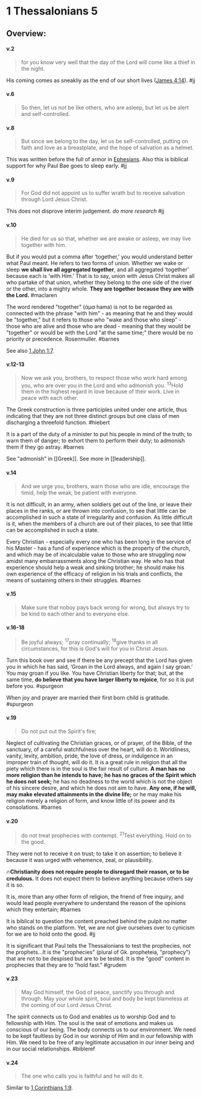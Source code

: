 # 1 Thessalonians 5

## Overview:



#### v.2
>for you know very well that the day of the Lord will come like a thief in the night.

His coming comes as sneakliy as the end of our short lives ([James 4:14](James4#v.14)).
#jj 

#### v.6
>So then, let us not be like others, who are asleep, but let us be alert and self-controlled.

#### v.8
>But since we belong to the day, let us be self-controlled, putting on faith and love as a breastplate, and the hope of salvation as a helmet.

This was written before the full of armor in [Ephesians](Ephesians6). Also this is biblical support for why Paul Bae goes to sleep early.
#jj 

#### v.9
>For God did not appoint us to suffer wrath but to receive salvation through Lord Jesus Christ.

This does not disprove interim judgement. *do more research*
#jj 

#### v.10
>He died for us so that, whether we are awake or asleep, we may live together with him.

But if you would put a comma after ‘together,’ you would understand better what Paul meant. He refers to two forms of union. Whether we wake or sleep **we shall live all aggregated together**, and all aggregated ‘together’ because each is ‘with Him.’ That is to say, union with Jesus Christ makes all who partake of that union, whether they belong to the one side of the river or the other, into a mighty whole. **They are together because they are with the Lord.**
#maclaren 

The word rendered "together" (ἁμα hama) is not to be regarded as connected with the phrase "with him" - as meaning that he and they would be "together," but it refers to those who "wake and those who sleep" - those who are alive and those who are dead - meaning that they would be "together" or would be with the Lord "at the same time;" there would be no priority or precedence. Rosenmuller.
#barnes 

See also [1 John 1:7](1John1#v.7).

#### v.12-13
>Now we ask you, brothers, to respect those who work hard among you, who are over you in the Lord and who admonish you. <sup>13</sup>Hold them in the highest regard in love because of their work. Live in peace with each other.

The Greek construction is three participles united under one article, thus indicating that they are not three distinct groups but one class of men discharging a threefold function.
#hiebert 

It is a part of the duty of a minister to put his people in mind of the truth; to warn them of danger; to exhort them to perform their duty; to admonish them if they go astray.
#barnes 

See "admonish" in [[Greek]].
See more in [[leadership]].

#### v.14
>And we urge you, brothers, warn those who are idle, encourage the timid, help the weak, be patient with everyone.

It is not difficult, in an army, when soldiers get out of the line, or leave their places in the ranks, or are thrown into confusion, to see that little can be accomplished in such a state of irregularity and confusion. As little difficult is it, when the members of a church are out of their places, to see that little can be accomplished in such a state.

Every Christian - especially every one who has been long in the service of his Master - has a fund of experience which is the property of the church, and which may be of incalculable value to those who are struggling now amidst many embarrassments along the Christian way. He who has that experience should help a weak and sinking brother; he should make his own experience of the efficacy of religion in his trials and conflicts, the means of sustaining others in their struggles.
#barnes 

#### v.15
>Make sure that noboy pays back wrong for wrong, but always try to be kind to each other and to everyone else.


#### v.16-18
>Be joyful always; <sup>17</sup>pray continually; <sup>18</sup>give thanks in all circumstances, for this is God's will for you in Christ Jesus.

Turn this book over and see if there be any precept that the Lord has given you in which he has said, ‘Groan in the Lord always, and again I say groan.’ You may groan if you like. You have Christian liberty for that; but, at the same time, **do believe that you have larger liberty to rejoice**, for so it is put before you.
#spurgeon 

When joy and prayer are married their first born child is gratitude.
#spurgeon 

#### v.19
>Do not put out the Spirit's fire;

Neglect of cultivating the Christian graces, or of prayer, of the Bible, of the sanctuary, of a careful watchfulness over the heart, will do it. Worldliness, vanity, levity, ambition, pride, the love of dress, or indulgence in an improper train of thought, will do it. It is a great rule in religion that all the piety which there is in the soul is the fair result of culture. **A man has no more religion than he intends to have; he has no graces of the Spirit which he does not seek;** he has no deadness to the world which is not the object of his sincere desire, and which he does not aim to have. **Any one, if he will, may make elevated attainments in the divine life;** or he may make his religion merely a religion of form, and know little of its power and its consolations.
#barnes 

#### v.20
>do not treat prophecies with contempt. <sup>21</sup>Test everything. Hold on to the good.

They were not to receive it on trust; to take it on assertion; to believe it because it was urged with vehemence, zeal, or plausibility.

🔥**Christianity does not require people to disregard their reason, or to be credulous.** It does not expect them to believe anything because others say it is so.

It is, more than any other form of religion, the friend of free inquiry, and would lead people everywhere to understand the reason of the opinions which they entertain;
#barnes 

It is biblical to question the content preached behind the pulpit no matter who stands on the platform. Yet, we are not give ourselves over to cynicism for we are to hold onto the good.
#jj 

It is significant that Paul tells the Thessalonians to test the prophecies, not the prophets...It is the "prophecies" (plural of Gk. propheteia, "prophecy") that are not to be despised but are to be tested. It is the "good" content in prophecies that they are to "hold fast."
#grudem


#### v.23
>May God himself, the God of peace, sanctify you through and through. May your whole spirit, soul and body be kept blameless at the coming of our Lord Jesus Christ.

The spirit connects us to God and enables us to worship God and to fellowship with Him. The soul is the seat of emotions and makes us conscious of our being. The body connects us to our environment. We need to be kept faultless by God in our worship of Him and in our fellowship with Him. We need to be free of any legitimate accusation in our inner being and in our social relationships.
#bibleref 

#### v.24
>The one who calls you is faithful and he will do it.

Similar to [1 Corinthians 1:9](1Cor1#v.9).